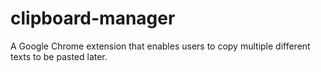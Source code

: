# clipboard-manager
 A Google Chrome extension that enables users to copy multiple different texts to be pasted later.
